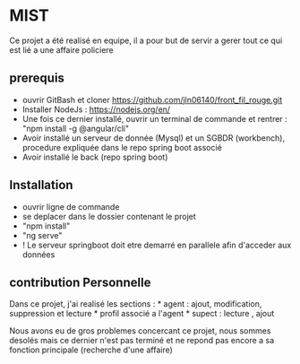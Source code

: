 # MIST

Ce projet a été realisé en equipe, il a pour but de servir a gerer tout ce qui est lié a une affaire policiere

## prerequis
* ouvrir GitBash et cloner https://github.com/jln06140/front_fil_rouge.git
* Installer NodeJs : https://nodejs.org/en/
* Une fois ce dernier installé, ouvrir un terminal de commande et rentrer : "npm install -g @angular/cli"
* Avoir installé un serveur de donnée (Mysql) et un SGBDR (workbench), procedure expliquée dans le repo spring boot associé
* Avoir installé le back (repo spring boot)


## Installation

* ouvrir ligne de commande
* se deplacer dans le dossier contenant le projet
* "npm install"
* "ng serve"
* ! Le serveur springboot doit etre demarré en parallele afin d'acceder aux données


## contribution Personnelle 

Dans ce projet, j'ai realisé les sections :
    * agent : ajout, modification, suppression et lecture
    * profil associé a l'agent
    * supect : lecture , ajout


Nous avons eu de gros problemes concercant ce projet, nous sommes desolés mais ce dernier n'est pas terminé et ne repond pas encore a sa fonction principale (recherche d'une affaire)


